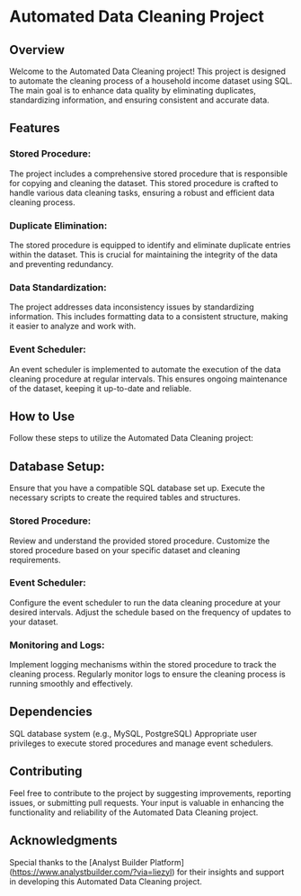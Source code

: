 # Automated Data Cleaning Project 
## Overview
Welcome to the Automated Data Cleaning project! This project is designed to automate the cleaning process of a household income dataset using SQL. The main goal is to enhance data quality by eliminating duplicates, standardizing information, and ensuring consistent and accurate data.

## Features
### Stored Procedure: 
The project includes a comprehensive stored procedure that is responsible for copying and cleaning the dataset. This stored procedure is crafted to handle various data cleaning tasks, ensuring a robust and efficient data cleaning process.

### Duplicate Elimination: 
The stored procedure is equipped to identify and eliminate duplicate entries within the dataset. This is crucial for maintaining the integrity of the data and preventing redundancy.

### Data Standardization: 
The project addresses data inconsistency issues by standardizing information. This includes formatting data to a consistent structure, making it easier to analyze and work with.

### Event Scheduler: 
An event scheduler is implemented to automate the execution of the data cleaning procedure at regular intervals. This ensures ongoing maintenance of the dataset, keeping it up-to-date and reliable.

## How to Use
Follow these steps to utilize the Automated Data Cleaning project:

## Database Setup:

Ensure that you have a compatible SQL database set up.
Execute the necessary scripts to create the required tables and structures.

### Stored Procedure:
Review and understand the provided stored procedure.
Customize the stored procedure based on your specific dataset and cleaning requirements.

### Event Scheduler:
Configure the event scheduler to run the data cleaning procedure at your desired intervals.
Adjust the schedule based on the frequency of updates to your dataset.

### Monitoring and Logs:
Implement logging mechanisms within the stored procedure to track the cleaning process.
Regularly monitor logs to ensure the cleaning process is running smoothly and effectively.

## Dependencies
SQL database system (e.g., MySQL, PostgreSQL)
Appropriate user privileges to execute stored procedures and manage event schedulers.

## Contributing
Feel free to contribute to the project by suggesting improvements, reporting issues, or submitting pull requests. Your input is valuable in enhancing the functionality and reliability of the Automated Data Cleaning project.

## Acknowledgments
Special thanks to the [Analyst Builder Platform] (https://www.analystbuilder.com/?via=liezyl) for their insights and support in developing this Automated Data Cleaning project.
